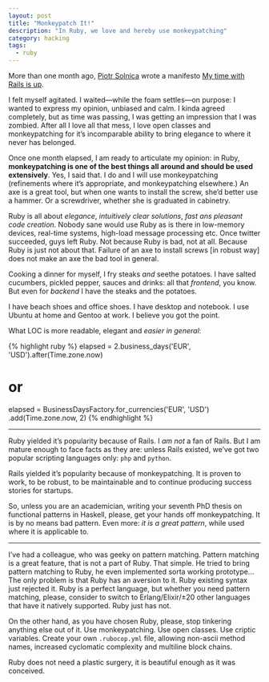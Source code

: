 ```yaml
---
layout: post
title: "Monkeypatch It!"
description: "In Ruby, we love and hereby use monkeypatching"
category: hacking
tags:
  - ruby
---
```


More than one month ago, [Piotr Solnica](http://solnic.eu/about.html) wrote
a manifesto [My time with Rails is up](http://solnic.eu/2016/05/22/my-time-with-rails-is-up.html).

I felt myself agitated. I waited—while the foam settles—on purpose: I wanted to express
my opinion, unbiased and calm. I kinda agreed completely, but as time was passing,
I was getting an impression that I was zombied. After all I love all that mess,
I love open classes and monkeypatching for it’s incomparable ability to bring
elegance to where it never has belonged.

Once one month elapsed, I am ready to articulate my opinion: in Ruby,
**monkeypatching is one of the best things all around and should be used extensively**.
Yes, I said that. I do and I will use monkeypatching (refinements where it’s appropriate,
and monkeypatching elsewhere.) An axe is a great tool, but when one wants to
install the screw, she’d better use a hammer. Or a screwdriver, whether she
is graduated in cabinetry.

Ruby is all about _elegance_, _intuitively clear solutions_, _fast ans pleasant
code creation_. Nobody sane would use Ruby as is there in low-memory devices,
real-time systems, high-load message processing etc. Once twitter succeeded,
guys left Ruby. Not because Ruby is bad, not at all. Because Ruby is just
not about that. Failure of an axe to install screws [in robust way] does
not make an axe the bad tool in general.

Cooking a dinner for myself, I fry steaks _and_ seethe potatoes. I have salted
cucumbers, pickled pepper, sauces and drinks: all that _frontend_, you know. But
even for _backend_ I have the steaks and the potatoes.

I have beach shoes and office shoes. I have desktop and notebook. I use Ubuntu
at home and Gentoo at work. I believe you got the point.

What LOC is more readable, elegant and _easier in general_:

{% highlight ruby %}
elapsed = 2.business_days('EUR', 'USD').after(Time.zone.now)
# or
elapsed = BusinessDaysFactory.for_currencies('EUR', 'USD')
                             .add(Time.zone.now, 2)
{% endhighlight %}

---

Ruby yielded it’s popularity because of Rails. I _am not_ a fan of Rails. But
I am mature enough to face facts as they are: unless Rails existed, we’ve got
two popular scripting languages only: `php` and `python`.

Rails yielded it’s popularity because of monkeypatching. It is proven to work,
to be robust, to be maintainable and to continue producing success stories for
startups.

So, unless you are an academician, writing your seventh PhD thesis on functional
patterns in Haskell, please, get your hands off monkeypatching. It is by no means
bad pattern. Even more: _it is a great pattern_, while used where it is
applicable to.

---

I’ve had a colleague, who was geeky on pattern matching. Pattern matching is a
great feature, that is not a part of Ruby. That simple. He tried to bring
pattern matching to Ruby, he even implemented sorta working prototype... The only
problem is that Ruby has an aversion to it. Ruby existing syntax just rejected it.
Ruby is a perfect language, but whether you need pattern matching, please,
consider to switch to Erlang/Elixir/±20 other languages that have it natively
supported. Ruby just has not.

On the other hand, as you have chosen Ruby, please, stop tinkering anything else
out of it. Use monkeypatching. Use open classes. Use criptic variables. Create your
own `.rubocop.yml` file, allowing non-ascii method names, increased cyclomatic
complexity and multiline block chains.

Ruby does not need a plastic surgery, it is beautiful enough as it was conceived.
